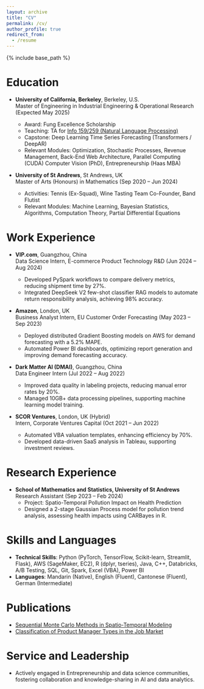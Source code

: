```yaml
---
layout: archive
title: "CV"
permalink: /cv/
author_profile: true
redirect_from:
  - /resume
---
```


{% include base_path %}

Education
======
* **University of California, Berkeley**, Berkeley, U.S.  
  Master of Engineering in Industrial Engineering & Operational Research (Expected May 2025)  
  * Award: Fung Excellence Scholarship
  * Teaching: TA for [Info 159/259 (Natural Language Processing)](https://www.ischool.berkeley.edu/courses/info/259)
  * Capstone: Deep Learning Time Series Forecasting (Transformers / DeepAR)  
  * Relevant Modules: Optimization, Stochastic Processes, Revenue Management, Back-End Web Architecture, Parallel Computing (CUDA) Computer Vision (PhD), Entrepreneurship (Haas MBA)

* **University of St Andrews**, St Andrews, UK  
  Master of Arts (Honours) in Mathematics (Sep 2020 – Jun 2024)  
  * Activities: Tennis (Ex-Squad), Wine Tasting Team Co-Founder, Band Flutist  
  * Relevant Modules: Machine Learning, Bayesian Statistics, Algorithms, Computation Theory, Partial Differential Equations  

Work Experience
======
* **VIP.com**, Guangzhou, China  
  Data Science Intern, E-commerce Product Technology R&D (Jun 2024 – Aug 2024)  
  * Developed PySpark workflows to compare delivery metrics, reducing shipment time by 27%.
  * Integrated DeepSeek V2 few-shot classifier RAG models to automate return responsibility analysis, achieving 98% accuracy.

* **Amazon**, London, UK  
  Business Analyst Intern, EU Customer Order Forecasting (May 2023 – Sep 2023)  
  * Deployed distributed Gradient Boosting models on AWS for demand forecasting with a 5.2% MAPE.
  * Automated Power BI dashboards, optimizing report generation and improving demand forecasting accuracy.

* **Dark Matter AI (DMAI)**, Guangzhou, China  
  Data Engineer Intern (Jul 2022 – Aug 2022)  
  * Improved data quality in labeling projects, reducing manual error rates by 20%.
  * Managed 10GB+ data processing pipelines, supporting machine learning model training.

* **SCOR Ventures**, London, UK (Hybrid)  
  Intern, Corporate Ventures Capital (Oct 2021 – Jun 2022)  
  * Automated VBA valuation templates, enhancing efficiency by 70%.
  * Developed data-driven SaaS analysis in Tableau, supporting investment reviews.

Research Experience
======
* **School of Mathematics and Statistics, University of St Andrews**  
  Research Assistant (Sep 2023 – Feb 2024)  
  * Project: Spatio-Temporal Pollution Impact on Health Prediction  
  * Designed a 2-stage Gaussian Process model for pollution trend analysis, assessing health impacts using CARBayes in R.

Skills and Languages
======
* **Technical Skills**: Python (PyTorch, TensorFlow, Scikit-learn, Streamlit, Flask), AWS (SageMaker, EC2), R (dplyr, tseries), Java, C++, Databricks, A/B Testing, SQL, Git, Spark, Excel (VBA), Power BI  
* **Languages**: Mandarin (Native), English (Fluent), Cantonese (Fluent), German (Intermediate)  

Publications
======
* [Sequential Monte Carlo Methods in Spatio-Temporal Modeling](https://github.com/kerryzl77/SMC-SSM/blob/main/Sequential_Monte_Carlo_Methods.pdf)  
* [Classification of Product Manager Types in the Job Market](https://github.com/kerryzl77/BERT-PM-Classification/blob/main/Classification%20of%20Product%20Manager%20Types%20to%20Understand%20the%20Job%20Market.pdf)  

<!-- Talks
======
  <ul>{% for post in site.talks reversed %}
    {% include archive-single-talk-cv.html  %}
  {% endfor %}</ul>

Teaching
======
  <ul>{% for post in site.teaching reversed %}
    {% include archive-single-cv.html %}
  {% endfor %}</ul> -->

Service and Leadership
======
* Actively engaged in Entrepreneurship and data science communities, fostering collaboration and knowledge-sharing in AI and data analytics.
